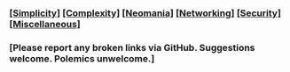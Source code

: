 ### [[Simplicity]](simplicity.md) [[Complexity]](complexity.md) [[Neomania]](neomania.md) [[Networking]](networking.md) [[Security]](security.md) [[Miscellaneous]](miscellaneous.md)

### [Please report any broken links via GitHub. Suggestions welcome. Polemics unwelcome.]
